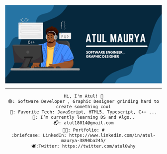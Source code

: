 <img src="https://github.com/atulbot/atulbot/blob/main/github_banner.png"/>
 <hr></hr>
<p align="center">
  <samp>
    Hi, I'm Atul! 👋 <br>
    😄: Software Developer , Graphic Designer grinding hard to create something cool  <br>
    🙂: Favorite Tech: JavaScript, HTML5, Typescript, C++ ... <br>
    📖: I’m currently learning DS and Algo.. <br>
    📬:	atul18014@gmail.com <br>
    🧑‍🎨: Portfolio: # <br>
    :briefcase: LinkedIn: https://www.linkedin.com/in/atul-maurya-3890ba245/ <br>
                🕊️:Twitter: https://twitter.com/atul0why
  </samp>
</p>
